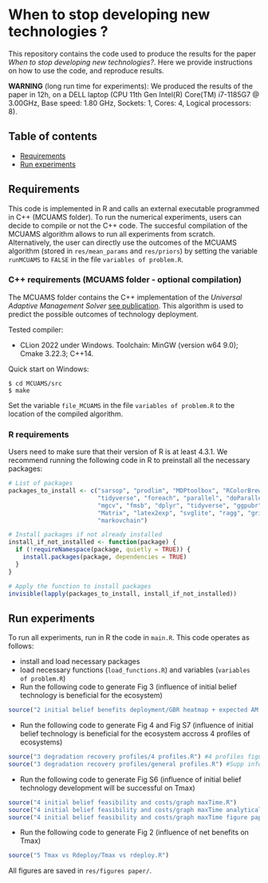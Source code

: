 # When to stop developing new technologies ?

This repository contains the code used to produce the results for the paper *When to stop developing new technologies?*. 
Here we provide instructions on how to use the code, and reproduce results.

**WARNING** (long run time for experiments): We produced the results of the paper in 12h, on a DELL laptop (CPU	11th Gen Intel(R) Core(TM) i7-1185G7 @ 3.00GHz, Base speed:	1.80 GHz, Sockets:	1,	Cores:	4, Logical processors:	8).

## Table of contents
* [Requirements](#requirements)
* [Run experiments](#run-experiments)

## Requirements
This code is implemented in R and calls an external executable programmed in C++ (MCUAMS folder).
To run the numerical experiments, users can decide to compile or not the C++ code. The succesful compilation of the MCUAMS algorithm allows to run all experiments from scratch. Alternatively, the user can directly use the outcomes of the MCUAMS algorithm (stored in `res/mean_params` and `res/priors`) by setting the variable `runMCUAMS` to `FALSE` in the file `variables of problem.R`.

### C++ requirements (MCUAMS folder - optional compilation)
The MCUAMS folder contains the C++ implementation of the *Universal Adaptive Management Solver* [see publication](https://ojs.aaai.org/index.php/AAAI/article/view/17747). This algorithm is used to predict the possible outcomes of technology deployment.

Tested compiler:
- CLion 2022 under Windows. Toolchain: MinGW (version w64 9.0); Cmake 3.22.3; C++14.

Quick start on Windows:
```
$ cd MCUAMS/src
$ make
```

Set the variable `file_MCUAMS` in the file `variables of problem.R` to the location of the compiled algorithm.


### R requirements
Users need to make sure that their version of R is at least 4.3.1. We recommend running the following code in R to preinstall all the necessary packages:
```r
# List of packages
packages_to_install <- c("sarsop", "prodlim", "MDPtoolbox", "RColorBrewer", 
                         "tidyverse", "foreach", "parallel", "doParallel", 
                         "mgcv", "fmsb", "dplyr", "tidyverse", "ggpubr", 
                         "Matrix", "latex2exp", "svglite", "ragg", "grid", 
                         "markovchain")

# Install packages if not already installed
install_if_not_installed <- function(package) {
  if (!requireNamespace(package, quietly = TRUE)) {
    install.packages(package, dependencies = TRUE)
  }
}

# Apply the function to install packages
invisible(lapply(packages_to_install, install_if_not_installed))
```
## Run experiments

To run all experiments, run in R the code in `main.R`. This code operates as follows:
- install and load necessary packages
- load necessary functions (`load_functions.R`) and variables (`variables of problem.R`)
- Run the following code to generate Fig 3 (influence of initial belief technology is beneficial for the ecosystem)
```r
source("2 initial belief benefits deployment/GBR heatmap + expected AM + strategy + figures.R")
```
- Run the following code to generate Fig 4 and Fig S7 (influence of initial belief technology is beneficial for the ecosystem accross 4 profiles of ecosystems)
```r
source("3 degradation recovery profiles/4 profiles.R") #4 profiles figure
source("3 degradation recovery profiles/general profiles.R") #Supp info figure
```
- Run the following code to generate Fig S6 (influence of initial belief technology development will be successful on Tmax)
```r
source("4 initial belief feasibility and costs/graph maxTime.R")
source("4 initial belief feasibility and costs/graph maxTime analytical.R")
source("4 initial belief feasibility and costs/graph maxTime figure paper.R")
```
- Run the following code to generate Fig 2 (influence of net benefits on Tmax)
```r
source("5 Tmax vs Rdeploy/Tmax vs rdeploy.R")
```
All figures are saved in `res/figures paper/`.
